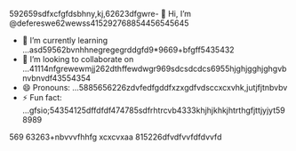 592659sdfxcfgfdsbhny,kj,62623dfgwre- 👋 Hi, I’m @defereswe62wewss415292768854456545645
- 🌱 I’m currently learning ...asd59562bvnhhnegregegrddgfd9*9669+bfgff5435432
- 💞️ I’m looking to collaborate on ...41114nfgrewewmjj262dthffewdwgr969sdcsdcdcs6955hjghjgghjghgvbnvbnvdf43554354
- 😄 Pronouns: ...5885656226zdvfedfgddfxzxgdfvdsccxcxvhk,jutjfjtnbvbv
- ⚡ Fun fact: ...gfsio;54354125dffdfdf474785sdfrhtrcvb4333khjhjkhkjhtrthgfjttjyjyt598989
<!---fds45nghncxcxx
defereswe/defereswe is a ✨ special ✨ repository because its `README.md` (this6656 file) apfdpears on your GitHub profile.zx512
You can click the Preview link to take a look at your changes.58589566jmjsdds
--->
569
63263+nbvvvfhhfg
xcxcvxaa
815226dfvdfvvfdfdvvfd
